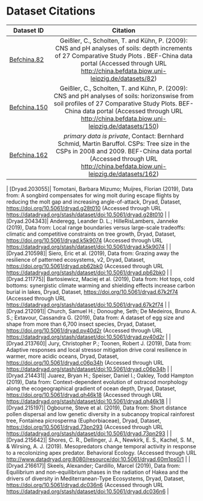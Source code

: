 
# Dataset Citations

| Dataset ID       | Citation |
| ------------- |:-------------:| 
| [Befchina.82](http://china.befdata.biow.uni-leipzig.de/datasets/82)| Geißler, C., Scholten, T. and Kühn, P. (2009): CNS and pH analyses of soils: depth increments of 27 Comparative Study Plots . BEF-China data portal (Accessed through URL http://china.befdata.biow.uni-leipzig.de/datasets/82) | 
| [Befchina.150](http://china.befdata.biow.uni-leipzig.de/datasets/150)| Geißler, C., Scholten, T. and Kühn, P. (2009): CNS and pH analyses of soils: horizonswise from soil profiles of 27 Comparative Study Plots. BEF-China data portal (Accessed through URL http://china.befdata.biow.uni-leipzig.de/datasets/150) | 
| [Befchina.162](http://china.befdata.biow.uni-leipzig.de/datasets/162)|  <em>primary data is private</em>, Contact: Bernhard Schmid, Martin Baruffol. CSPs: Tree size in the CSPs in 2008 and 2009. BEF-China data portal (Accessed through URL http://china.befdata.biow.uni-leipzig.de/datasets/162) | 

| [Dryad.203055]| Tomotani, Barbara Mizumo; Muijres, Florian (2019), Data from: A songbird compensates for wing molt during escape flights by reducing the molt gap and increasing angle-of-attack, Dryad, Dataset, https://doi.org/10.5061/dryad.g28t010 (Accessed through URL https://datadryad.org/stash/dataset/doi:10.5061/dryad.g28t010 | 
| [Dryad.204343]| Anderegg, Leander D. L.; HilleRisLambers, Janneke (2019), Data from: Local range boundaries versus large-scale tradeoffs: climatic and competitive constraints on tree growth, Dryad, Dataset, https://doi.org/10.5061/dryad.k5k9074 (Accessed through URL https://datadryad.org/stash/dataset/doi:10.5061/dryad.k5k9074 | 
| [Dryad.210598]| Siero, Eric et al. (2019), Data from: Grazing away the resilience of patterned ecosystems, v2, Dryad, Dataset, https://doi.org/10.5061/dryad.pb62bk0 (Accessed through URL https://datadryad.org/stash/dataset/doi:10.5061/dryad.pb62bk0 | 
| [Dryad.211775]| Bartosiewicz, Maciej et al. (2019), Data from: Hot tops, cold bottoms: synergistic climate warming and shielding effects increase carbon burial in lakes, Dryad, Dataset, https://doi.org/10.5061/dryad.67k2f74 (Accessed through URL https://datadryad.org/stash/dataset/doi:10.5061/dryad.67k2f74 | 
| [Dryad.212091]| Church, Samuel H.; Donoughe, Seth; De Medeiros, Bruno A. S.; Extavour, Cassandra G. (2019), Data from: A dataset of egg size and shape from more than 6,700 insect species, Dryad, Dataset, https://doi.org/10.5061/dryad.pv40d2r (Accessed through URL https://datadryad.org/stash/dataset/doi:10.5061/dryad.pv40d2r | 
| [Dryad.213760]| Jury, Christopher P.; Toonen, Robert J. (2019), Data from: Adaptive responses and local stressor mitigation drive coral resilience in warmer, more acidic oceans, Dryad, Dataset, https://doi.org/10.5061/dryad.c06p34h (Accessed through URL https://datadryad.org/stash/dataset/doi:10.5061/dryad.c06p34h | 
| [Dryad.214431]| Juarez, Bryan H.; Speiser, Daniel I.; Oakley, Todd Hampton (2019), Data from: Context-dependent evolution of ostracod morphology along the ecogeographical gradient of ocean depth, Dryad, Dataset, https://doi.org/10.5061/dryad.qh46k18 (Accessed through URL https://datadryad.org/stash/dataset/doi:10.5061/dryad.qh46k18 | 
| [Dryad.215197]| Ogbourne, Steve et al. (2019), Data from: Short distance pollen dispersal and low genetic diversity in a subcanopy tropical rainforest tree, Fontainea picrosperma (Euphorbiaceae), Dryad, Dataset, https://doi.org/10.5061/dryad.73pn293 (Accessed through URL https://datadryad.org/stash/dataset/doi:10.5061/dryad.73pn293 | 
| [Dryad.215642]| Shores, C. R., Dellinger, J. A., Newkirk, E. S., Kachel, S. M., & Wirsing, A. J. (2019). Mesopredators change temporal activity in response to a recolonizing apex predator. Behavioral Ecology.  (Accessed through URL http://www.datadryad.org:8080/resource/doi:10.5061/dryad.60m1ps0/1 | 
| [Dryad.216617]| Skeels, Alexander; Cardillo, Marcel (2019), Data from: Equilibrium and non-equilibrium phases in the radiation of Hakea and the drivers of diversity in Mediterranean-Type Ecosystems, Dryad, Dataset, https://doi.org/10.5061/dryad.dc036n6 (Accessed through URL https://datadryad.org/stash/dataset/doi:10.5061/dryad.dc036n6 | 
